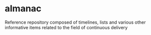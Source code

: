 # almanac
Reference repository composed of timelines, lists and various other informative items related to the field of continuous delivery

